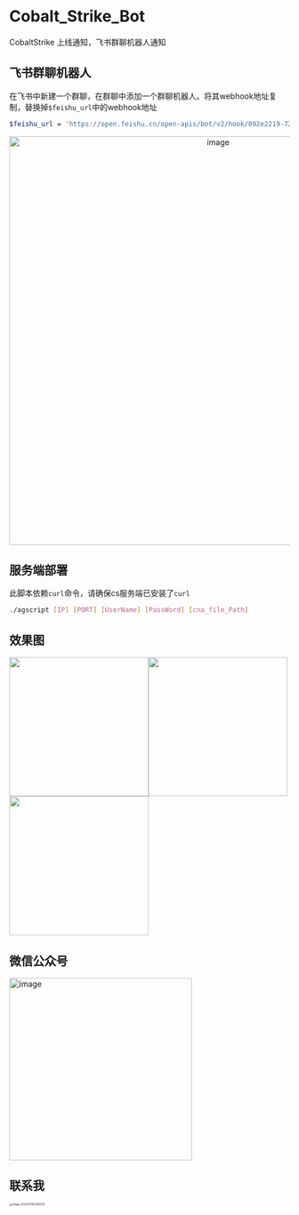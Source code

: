 # Cobalt_Strike_Bot
CobaltStrike 上线通知，飞书群聊机器人通知

## 飞书群聊机器人
在飞书中新建一个群聊，在群聊中添加一个群聊机器人。将其webhook地址复制，替换掉`$feishu_url`中的webhook地址
```bash
$feishu_url = 'https://open.feishu.cn/open-apis/bot/v2/hook/092e2219-726f-4202-876a-cc6ac8641490';
```

<center>
<img width="735" alt="image" src="https://user-images.githubusercontent.com/21257485/172523390-4bad37c6-7a31-4fe4-b2fe-a7bb5194cffc.png">
</center>

## 服务端部署

此脚本依赖`curl`命令，请确保cs服务端已安装了`curl`
```bash
./agscript [IP] [PORT] [UserName] [PassWord] [cna_file_Path]
```
## 效果图

<img src="https://user-images.githubusercontent.com/21257485/172524624-fe29121b-eb5b-48b9-a902-06f56e6a53ed.png" width="250" ><img src="https://user-images.githubusercontent.com/21257485/172755780-99c48e8b-4133-4c4c-9b8e-578fc921cc8f.png" width="250"><img src="https://user-images.githubusercontent.com/21257485/172755761-0935e9dd-e07b-47f8-ad11-f34824b63eb7.png" width="250" >

## 微信公众号
<img width="328" alt="image" src="https://user-images.githubusercontent.com/21257485/211754137-a016af45-6725-46d1-b198-85eaac2b8a48.png">

## 联系我

<img src="https://user-images.githubusercontent.com/21257485/211754284-829f1a24-c23b-46ff-a3f8-70fc81c409d6.png" alt="image-20230111162155559" style="zoom:33%;" />
